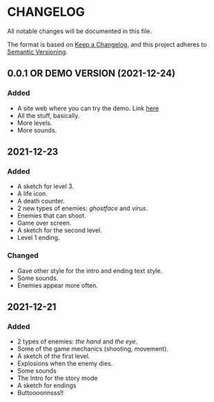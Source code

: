 # CHANGELOG
All notable changes will be documented in this file.

The format is based on [Keep a Changelog](https://keepachangelog.com/en/1.0.0/),
and this project adheres to [Semantic Versioning](https://semver.org/spec/v2.0.0.html).

## 0.0.1 OR DEMO VERSION (2021-12-24)
### Added
- A site web where you can try the demo. Link [here](the-5th-dimension-demo-version.surge.sh/index.html)
- All the stuff, basically.
- More levels.
- More sounds.

## 2021-12-23
### Added
- A sketch for level 3.
- A life icon.
- A death counter.
- 2 new types of enemies: *ghostface* and *virus*.
- Enemies that can shoot.
- Game over screen.
- A sketch for the second level.
- Level 1 ending.
### Changed 
- Gave other style for the intro and ending text style.
- Some sounds.
- Enemies appear more often.
## 2021-12-21
### Added
- 2 types of enemies: *the hand* and *the eye*.
- Some of the game mechanics (shooting, movement).
- A sketch of the first level.
- Explosions when the enemy dies.
- Some sounds
- The Intro for the story mode
- A sketch for endings
- Buttoooonnsss!!
